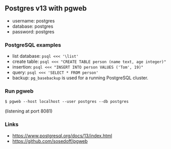 ## Postgres v13 with pgweb

* username: postgres
* database: postgres
* password: postgres

### PostgreSQL examples
* list database: `psql <<< '\list'`
* create table: `psql <<< "CREATE TABLE person (name text, age integer)"`
* insertion: `psql <<< "INSERT INTO person VALUES ('Tom', 19)"`
* query: `psql <<< 'SELECT * FROM person'`
* backup: `pg_basebackup` is used for a running PostgreSQL cluster.

### Run pgweb
```
$ pgweb --host localhost --user postgres --db postgres
```
(listening at port 8081)

### Links
* https://www.postgresql.org/docs/13/index.html
* https://github.com/sosedoff/pgweb
